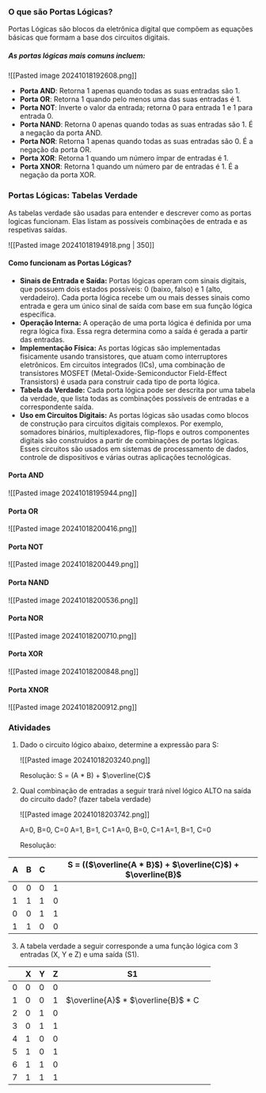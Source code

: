 ### O que são Portas Lógicas?

Portas Lógicas são blocos da eletrônica digital que compõem as equações básicas que formam a base dos circuitos digitais.

##### As portas lógicas mais comuns incluem:

![[Pasted image 20241018192608.png]]

- **Porta AND**: Retorna 1 apenas quando todas as suas entradas são 1.
- **Porta OR**: Retorna 1 quando pelo menos uma das suas entradas é 1.
- **Porta NOT**: Inverte o valor da entrada; retorna 0 para entrada 1 e 1 para entrada 0.
- **Porta NAND**: Retorna 0 apenas quando todas as suas entradas são 1. É a negação da porta AND.
- **Porta NOR**: Retorna 1 apenas quando todas as suas entradas são 0. É a negação da porta OR.
- **Porta XOR**: Retorna 1 quando um número ímpar de entradas é 1.
- **Porta XNOR**: Retorna 1 quando um número par de entradas é 1. É a negação da porta XOR.

### Portas Lógicas: Tabelas Verdade

As tabelas verdade são usadas para entender e descrever como as portas logicas funcionam. Elas listam as possíveis combinações de entrada e as respetivas saídas.

![[Pasted image 20241018194918.png | 350]]

#### Como funcionam as Portas Lógicas?

- **Sinais de Entrada e Saída:** Portas lógicas operam com sinais digitais, que possuem dois estados possíveis: 0 (baixo, falso) e 1 (alto, verdadeiro). Cada porta lógica recebe um ou mais desses sinais como entrada e gera um único sinal de saída com base em sua função lógica específica.
- **Operação Interna:** A operação de uma porta lógica é definida por uma regra lógica fixa. Essa regra determina como a saída é gerada a partir das entradas. 
- **Implementação Física:** As portas lógicas são implementadas fisicamente usando transistores, que atuam como interruptores eletrônicos. Em circuitos integrados (ICs), uma combinação de transístores MOSFET (Metal-Oxide-Semiconductor Field-Effect Transistors) é usada para construir cada tipo de porta lógica. 
- **Tabela da Verdade:** Cada porta lógica pode ser descrita por uma tabela da verdade, que lista todas as combinações possíveis de entradas e a correspondente saída. 
- **Uso em Circuitos Digitais:** As portas lógicas são usadas como blocos de construção para circuitos digitais complexos. Por exemplo, somadores binários, multiplexadores, flip-flops e outros componentes digitais são construídos a partir de combinações de portas lógicas. Esses circuitos são usados em sistemas de processamento de dados, controle de dispositivos e várias outras aplicações tecnológicas.

#### Porta AND

![[Pasted image 20241018195944.png]]

#### Porta OR

![[Pasted image 20241018200416.png]]

#### Porta NOT

![[Pasted image 20241018200449.png]]

#### Porta NAND

![[Pasted image 20241018200536.png]]

#### Porta NOR

![[Pasted image 20241018200710.png]]

#### Porta XOR

![[Pasted image 20241018200848.png]]

#### Porta XNOR

![[Pasted image 20241018200912.png]]

### Atividades

1. Dado o circuito lógico abaixo, determine a expressão para S:
	
	![[Pasted image 20241018203240.png]]
	
	Resolução:
		S = (A \* B) + $\overline{C}$
	
2. Qual combinação de entradas a seguir trará nível lógico ALTO na saída do circuito dado? (fazer tabela verdade)
	
	![[Pasted image 20241018203742.png]]
	
	A=0, B=0, C=0 
	A=1, B=1, C=1 
	A=0, B=0, C=1 
	A=1, B=1, C=0
	
	Resolução:
		

| A   | B   | C   | S = (($\overline{A * B}$) + $\overline{C}$) + $\overline{B}$ |
| --- | --- | --- | ------------------------------------------------------------ |
| 0   | 0   | 0   | 1                                                            |
| 1   | 1   | 1   | 0                                                            |
| 0   | 0   | 1   | 1                                                            |
| 1   | 1   | 0   | 0                                                            |
	
3. A tabela verdade a seguir corresponde a uma função lógica com 3 entradas (X, Y e Z) e uma saída (S1).
	
|     | X   | Y   | Z   | S1                                   |     |
| --- | --- | --- | --- | ------------------------------------ | --- |
| 0   | 0   | 0   | 0   |                                      |     |
| 1   | 0   | 0   | 1   | $\overline{A}$ * $\overline{B}$  * C |     |
| 2   | 0   | 1   | 0   |                                      |     |
| 3   | 0   | 1   | 1   |                                      |     |
| 4   | 1   | 0   | 0   |                                      |     |
| 5   | 1   | 0   | 1   |                                      |     |
| 6   | 1   | 1   | 0   |                                      |     |
| 7   | 1   | 1   | 1   |                                      |     |
